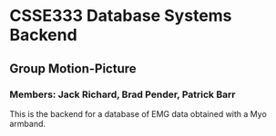 # CSSE333 Database Systems Backend
## Group Motion-Picture
### Members: Jack Richard, Brad Pender, Patrick Barr

This is the backend for a database of EMG data obtained with a Myo armband.